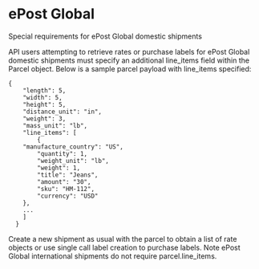 ePost Global
============

Special requirements for ePost Global domestic shipments

API users attempting to retrieve rates or purchase labels for ePost Global domestic shipments must specify an additional line_items field within the Parcel object. Below is a sample parcel payload with line_items specified:

```
{
	"length": 5,
	"width": 5,
	"height": 5,
	"distance_unit": "in",
	"weight": 3,
	"mass_unit": "lb",
	"line_items": [
  		{
  	"manufacture_country": "US",
    	"quantity": 1,
    	"weight_unit": "lb",
    	"weight": 1,
    	"title": "Jeans",
    	"amount": "30",
    	"sku": "HM-112",
    	"currency": "USD"
  	},
  	...
	]
  }
```

Create a new shipment as usual with the parcel to obtain a list of rate objects or use single call label creation to purchase labels. Note ePost Global international shipments do not require parcel.line_items.